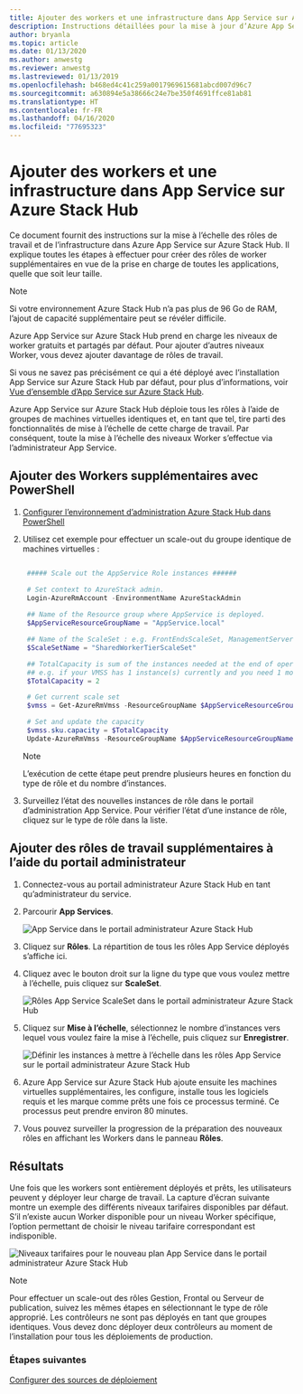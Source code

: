 ```yaml
---
title: Ajouter des workers et une infrastructure dans App Service sur Azure Stack Hub
description: Instructions détaillées pour la mise à jour d’Azure App Service sur Azure Stack Hub
author: bryanla
ms.topic: article
ms.date: 01/13/2020
ms.author: anwestg
ms.reviewer: anwestg
ms.lastreviewed: 01/13/2019
ms.openlocfilehash: b468ed4c41c259a0017969615681abcd007d96c7
ms.sourcegitcommit: a630894e5a38666c24e7be350f4691ffce81ab81
ms.translationtype: HT
ms.contentlocale: fr-FR
ms.lasthandoff: 04/16/2020
ms.locfileid: "77695323"
---
```

# <a name="add-workers-and-infrastructure-in-azure-app-service-on-azure-stack-hub"></a>Ajouter des workers et une infrastructure dans App Service sur Azure Stack Hub

Ce document fournit des instructions sur la mise à l’échelle des rôles de travail et de l’infrastructure dans Azure App Service sur Azure Stack Hub. Il explique toutes les étapes à effectuer pour créer des rôles de worker supplémentaires en vue de la prise en charge de toutes les applications, quelle que soit leur taille.

> [!NOTE]
> Si votre environnement Azure Stack Hub n’a pas plus de 96 Go de RAM, l’ajout de capacité supplémentaire peut se révéler difficile.

Azure App Service sur Azure Stack Hub prend en charge les niveaux de worker gratuits et partagés par défaut. Pour ajouter d’autres niveaux Worker, vous devez ajouter davantage de rôles de travail.

Si vous ne savez pas précisément ce qui a été déployé avec l’installation App Service sur Azure Stack Hub par défaut, pour plus d’informations, voir [Vue d’ensemble d’App Service sur Azure Stack Hub](azure-stack-app-service-overview.md).

Azure App Service sur Azure Stack Hub déploie tous les rôles à l’aide de groupes de machines virtuelles identiques et, en tant que tel, tire parti des fonctionnalités de mise à l’échelle de cette charge de travail. Par conséquent, toute la mise à l’échelle des niveaux Worker s’effectue via l’administrateur App Service.

## <a name="add-additional-workers-with-powershell"></a>Ajouter des Workers supplémentaires avec PowerShell

1. [Configurer l’environnement d’administration Azure Stack Hub dans PowerShell](azure-stack-powershell-configure-admin.md)

2. Utilisez cet exemple pour effectuer un scale-out du groupe identique de machines virtuelles :
   ```powershell
   
    ##### Scale out the AppService Role instances ######
   
    # Set context to AzureStack admin.
    Login-AzureRmAccount -EnvironmentName AzureStackAdmin
                                                 
    ## Name of the Resource group where AppService is deployed.
    $AppServiceResourceGroupName = "AppService.local"

    ## Name of the ScaleSet : e.g. FrontEndsScaleSet, ManagementServersScaleSet, PublishersScaleSet , LargeWorkerTierScaleSet,      MediumWorkerTierScaleSet, SmallWorkerTierScaleSet, SharedWorkerTierScaleSet
    $ScaleSetName = "SharedWorkerTierScaleSet"

    ## TotalCapacity is sum of the instances needed at the end of operation. 
    ## e.g. if your VMSS has 1 instance(s) currently and you need 1 more the TotalCapacity should be set to 2
    $TotalCapacity = 2  

    # Get current scale set
    $vmss = Get-AzureRmVmss -ResourceGroupName $AppServiceResourceGroupName -VMScaleSetName $ScaleSetName

    # Set and update the capacity
    $vmss.sku.capacity = $TotalCapacity
    Update-AzureRmVmss -ResourceGroupName $AppServiceResourceGroupName -Name $ScaleSetName -VirtualMachineScaleSet $vmss 
   ```    

   > [!NOTE]
   > L’exécution de cette étape peut prendre plusieurs heures en fonction du type de rôle et du nombre d’instances.
   >
   >

3. Surveillez l’état des nouvelles instances de rôle dans le portail d’administration App Service. Pour vérifier l’état d’une instance de rôle, cliquez sur le type de rôle dans la liste.

## <a name="add-additional-workers-using-the-administrator-portal"></a>Ajouter des rôles de travail supplémentaires à l’aide du portail administrateur

1. Connectez-vous au portail administrateur Azure Stack Hub en tant qu’administrateur du service.

2. Parcourir **App Services**.

    ![App Service dans le portail administrateur Azure Stack Hub](media/azure-stack-app-service-add-worker-roles/image01.png)

3. Cliquez sur **Rôles**. La répartition de tous les rôles App Service déployés s’affiche ici.

4. Cliquez avec le bouton droit sur la ligne du type que vous voulez mettre à l’échelle, puis cliquez sur **ScaleSet**.

    ![Rôles App Service ScaleSet dans le portail administrateur Azure Stack Hub](media/azure-stack-app-service-add-worker-roles/image02.png)

5. Cliquez sur **Mise à l’échelle**, sélectionnez le nombre d’instances vers lequel vous voulez faire la mise à l’échelle, puis cliquez sur **Enregistrer**.

    ![Définir les instances à mettre à l’échelle dans les rôles App Service sur le portail administrateur Azure Stack Hub](media/azure-stack-app-service-add-worker-roles/image03.png)

6. Azure App Service sur Azure Stack Hub ajoute ensuite les machines virtuelles supplémentaires, les configure, installe tous les logiciels requis et les marque comme prêts une fois ce processus terminé. Ce processus peut prendre environ 80 minutes.

7. Vous pouvez surveiller la progression de la préparation des nouveaux rôles en affichant les Workers dans le panneau **Rôles**.

## <a name="result"></a>Résultats

Une fois que les workers sont entièrement déployés et prêts, les utilisateurs peuvent y déployer leur charge de travail. La capture d’écran suivante montre un exemple des différents niveaux tarifaires disponibles par défaut. S’il n’existe aucun Worker disponible pour un niveau Worker spécifique, l’option permettant de choisir le niveau tarifaire correspondant est indisponible.

![Niveaux tarifaires pour le nouveau plan App Service dans le portail administrateur Azure Stack Hub](media/azure-stack-app-service-add-worker-roles/image04.png)

>[!NOTE]
> Pour effectuer un scale-out des rôles Gestion, Frontal ou Serveur de publication, suivez les mêmes étapes en sélectionnant le type de rôle approprié. Les contrôleurs ne sont pas déployés en tant que groupes identiques. Vous devez donc déployer deux contrôleurs au moment de l’installation pour tous les déploiements de production.

### <a name="next-steps"></a>Étapes suivantes

[Configurer des sources de déploiement](azure-stack-app-service-configure-deployment-sources.md)
